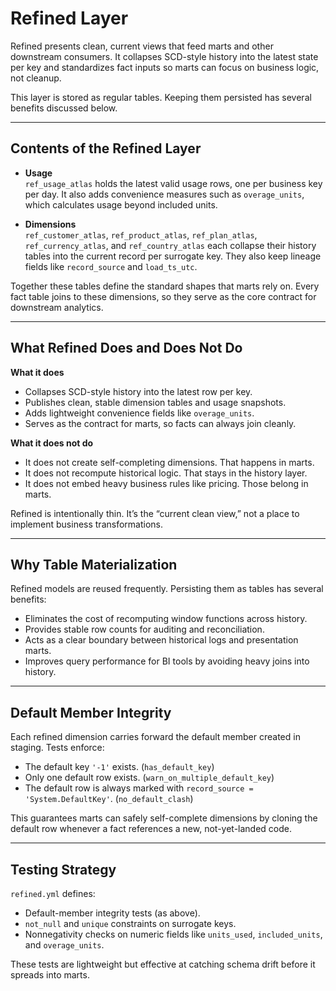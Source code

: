 # Refined Layer

Refined presents clean, current views that feed marts and other downstream consumers. It collapses SCD-style history into the latest state per key and standardizes fact inputs so marts can focus on business logic, not cleanup.  

This layer is stored as regular tables. Keeping them persisted has several benefits discussed below.

---

## Contents of the Refined Layer

- **Usage**  
  `ref_usage_atlas` holds the latest valid usage rows, one per business key per day. It also adds convenience measures such as `overage_units`, which calculates usage beyond included units.

- **Dimensions**  
  `ref_customer_atlas`, `ref_product_atlas`, `ref_plan_atlas`, `ref_currency_atlas`, and `ref_country_atlas` each collapse their history tables into the current record per surrogate key. They also keep lineage fields like `record_source` and `load_ts_utc`.

Together these tables define the standard shapes that marts rely on. Every fact table joins to these dimensions, so they serve as the core contract for downstream analytics.

---

## What Refined Does and Does Not Do

**What it does**  
- Collapses SCD-style history into the latest row per key.  
- Publishes clean, stable dimension tables and usage snapshots.  
- Adds lightweight convenience fields like `overage_units`.  
- Serves as the contract for marts, so facts can always join cleanly.  

**What it does not do**  
- It does not create self-completing dimensions. That happens in marts.  
- It does not recompute historical logic. That stays in the history layer.  
- It does not embed heavy business rules like pricing. Those belong in marts.

Refined is intentionally thin. It’s the “current clean view,” not a place to implement business transformations.

---

## Why Table Materialization

Refined models are reused frequently. Persisting them as tables has several benefits:

- Eliminates the cost of recomputing window functions across history.  
- Provides stable row counts for auditing and reconciliation.  
- Acts as a clear boundary between historical logs and presentation marts.  
- Improves query performance for BI tools by avoiding heavy joins into history.  

---

## Default Member Integrity

Each refined dimension carries forward the default member created in staging. Tests enforce:

- The default key `'-1'` exists. (`has_default_key`)
- Only one default row exists. (`warn_on_multiple_default_key`)
- The default row is always marked with `record_source = 'System.DefaultKey'`. (`no_default_clash`)  

This guarantees marts can safely self-complete dimensions by cloning the default row whenever a fact references a new, not-yet-landed code.

---

## Testing Strategy

`refined.yml` defines:

- Default-member integrity tests (as above).  
- `not_null` and `unique` constraints on surrogate keys.  
- Nonnegativity checks on numeric fields like `units_used`, `included_units`, and `overage_units`.  

These tests are lightweight but effective at catching schema drift before it spreads into marts.